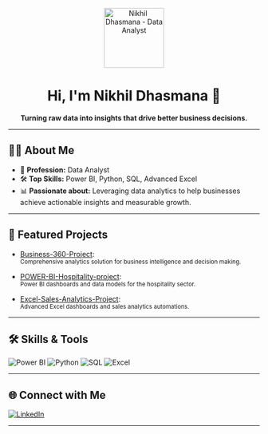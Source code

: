 <p align="center">
  <img src="https://avatars.githubusercontent.com/u/50156894?v=4" width="120" alt="Nikhil Dhasmana - Data Analyst"/>
</p>

<h1 align="center">Hi, I'm Nikhil Dhasmana 👋</h1>
<p align="center"><b>Turning raw data into insights that drive better business decisions.</b></p>

---

## 👨‍💻 About Me

- 💼 **Profession:** Data Analyst  
- 🛠️ **Top Skills:** Power BI, Python, SQL, Advanced Excel  
- 📊 **Passionate about:** Leveraging data analytics to help businesses achieve actionable insights and measurable growth.

---

## 🚀 Featured Projects

- [Business-360-Project](https://github.com/NIKHIL50198/Business-360-Project):  
  <sub>Comprehensive analytics solution for business intelligence and decision making.</sub>

- [POWER-BI-Hospitality-project](https://github.com/NIKHIL50198/POWER-BI-Hospitality-project):  
  <sub>Power BI dashboards and data models for the hospitality sector.</sub>

- [Excel-Sales-Analytics-Project](https://github.com/NIKHIL50198/Excel-Sales-Analytics-Project):  
  <sub>Advanced Excel dashboards and sales analytics automations.</sub>

---

## 🛠️ Skills & Tools

![Power BI](https://img.shields.io/badge/-Power%20BI-F2C811?logo=powerbi&logoColor=white)
![Python](https://img.shields.io/badge/-Python-3776AB?logo=python&logoColor=white)
![SQL](https://img.shields.io/badge/-SQL-4479A1?logo=postgresql&logoColor=white)
![Excel](https://img.shields.io/badge/-Excel-217346?logo=microsoft-excel&logoColor=white)

---

## 🌐 Connect with Me

[![LinkedIn](https://img.shields.io/badge/-Nikhil%20Dhasmana-blue?logo=linkedin&logoColor=white&style=flat-square)](https://www.linkedin.com/in/nikhil-dhasmana-3b2b90137)

---
